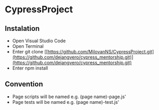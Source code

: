 # CypressProject

## Instalation
* Open Visual Studio Code
* Open Terminal
* Enter git clone [[https://github.com/MilovanNS/CypressProject.git](https://github.com/dejangvero/cypress_mentorship.git)](https://github.com/dejangvero/cypress_mentorship.git)
* Enter npm install

## Convention
* Page scripts will be named e.g. (page name)-page.js'
* Page tests will be named e.g. (page name)-test.js'
